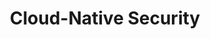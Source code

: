 ---
layout: default
title: Cloud-Native Security
nav_exclude: false
nav_order: 20
has_children: true
last_modified_date: 1
---